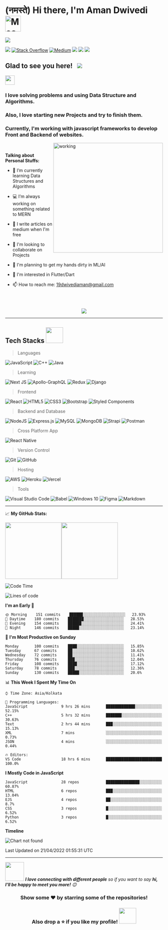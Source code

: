 <h1> (नमस्ते) Hi there, I'm Aman Dwivedi <img src="https://i.imgur.com/veZrcC7.gif" alt="Meaow" width="50" /> </h1>

<img src="https://github.com/born69confused/born69confused/blob/main/image/github%20banner1.jpg?raw=true">   

[<img src="https://img.shields.io/badge/linkedin-%230077B5.svg?&style=for-the-badge&logo=linkedin&logoColor=white" />](https://www.linkedin.com/in/Dwivediaman/)
[<img alt="Stack Overflow" src="https://img.shields.io/badge/-Stack%20overflow-FE7A16?style=for-the-badge&logo=stack-overflow&logoColor=white"/>](https://stackoverflow.com/users/13461811/confused)
[<img alt="Medium" src="https://img.shields.io/badge/Medium%20-%23000000.svg?&style=for-the-badge&logo=Medium&logoColor=white"/>](https://aman-dwivedi.medium.com/)
[<img src ="https://img.shields.io/badge/Website-AD-%231877F2.svg?&style=for-the-badge&logo=&logoColor=white%22">](https://awesome-noyce-737f26.netlify.app/)
[<img src = "https://img.shields.io/badge/instagram-%23E4405F.svg?&style=for-the-badge&logo=instagram&logoColor=white">](https://www.instagram.com/born_69_confused/?hl=de)
[<img src ="https://img.shields.io/badge/Email-Here-%23E4405F.svg?&style=for-the-badge&logo=&logoColor=white%22">](mailto:19dwivediaman@gmail.com)


## Glad to see you here! &nbsp; ![](https://komarev.com/ghpvc/?username=born69confused&color=blueviolet&style=flat)


<div>
<img src="https://media.giphy.com/media/WUlplcMpOCEmTGBtBW/giphy.gif" width="30">

### I love solving problems and using Data Structure and Algorithms. 

### Also, I love starting new Projects and try to finish them.

### Currently, I'm working with javascript frameworks to develop Front and Backend of websites.
</div>

<div>
<img align="right" alt="working" src="https://user-images.githubusercontent.com/57112545/111080199-5fa60f00-8523-11eb-85ea-5262e89445b0.jpg" width="350" height="350" />

<br>

**Talking about Personal Stuffs:**

- 🚀 I’m currently learning Data Structures and Algorithms

- 💻 I’m always working on something related to MERN

- 📝 I write articles on medium when I'm free

- 🤲 I'm looking to collaborate on Projects
  
- 🤖 I'm planning to get my hands dirty in ML/AI
  
- 📱 I'm interested in Flutter/Dart

- 📫 How to reach me: 19dwivediaman@gmail.com
</div>
<br>
<br>

<p align="center">
  <img src="https://github-profile-summary-cards.vercel.app/api/cards/profile-details?username=born69confused&theme=github_dark" />
</p>

<!-- ![](https://tokei.rs/b1/github/born69confused/LeetCode_Solutions?category=code)
![](https://tokei.rs/b1/github/born69confused/LeetCode_Solutions?category=files) -->

---

## Tech Stacks <img src="https://github.com/born69confused/born69confused/blob/main/assests/bmo.gif" height="50vw" width="55vw"/>

> Languages 
<p>
<img alt="JavaScript" src="https://img.shields.io/badge/javascript%20-%23323330.svg?&style=for-the-badge&logo=javascript&logoColor=%23F7DF1E"/>
<img alt="C++" src="https://img.shields.io/badge/c++%20-%2300599C.svg?&style=for-the-badge&logo=c%2B%2B&ogoColor=white"/>
<img alt="Java" src="https://img.shields.io/badge/java-%23ED8B00.svg?&style=for-the-badge&logo=java&logoColor=white"/>
</p>

>Learning
<p>
<img alt="Next JS" src="https://img.shields.io/badge/nextjs-%23000000.svg?style=for-the-badge&logo=next.js&logoColor=white"/>
<img alt="Apollo-GraphQL" src="https://img.shields.io/badge/-Apollo%20GraphQL-311C87?style=for-the-badge&logo=apollo-graphql"/>
<img alt="Redux" src="https://img.shields.io/badge/redux-%23593d88.svg?style=for-the-badge&logo=redux&logoColor=white"/>
<img alt="Django" src="https://img.shields.io/badge/django-%23092E20.svg?style=for-the-badge&logo=django&logoColor=white"/>
</p>

>Frontend
<p>
<img alt="React" src="https://img.shields.io/badge/react%20-%2320232a.svg?&style=for-the-badge&logo=react&logoColor=%2361DAFB"/>
<img alt="HTML5" src="https://img.shields.io/badge/html5%20-%23E34F26.svg?&style=for-the-badge&logo=html5&logoColor=white"/>
<img alt="CSS3" src="https://img.shields.io/badge/css3%20-%231572B6.svg?&style=for-the-badge&logo=css3&logoColor=white"/>
<img alt="Bootstrap" src="https://img.shields.io/badge/bootstrap%20-%23563D7C.svg?&style=for-the-badge&logo=bootstrap&logoColor=white"/>
<img alt="Styled Components" src="https://img.shields.io/badge/styled--components-DB7093?style=for-the-badge&logo=styled-components&logoColor=white"/>
</p>

>Backend and Database
<p>
<img alt="NodeJS" src="https://img.shields.io/badge/node.js%20-%2343853D.svg?&style=for-the-badge&logo=node.js&logoColor=white"/>
<img alt="Express.js" src="https://img.shields.io/badge/express.js%20-%23404d59.svg?&style=for-the-badge"/>
<img alt="MySQL" src="https://img.shields.io/badge/mysql-%2300f.svg?&style=for-the-badge&logo=mysql&logoColor=white"/>
<img alt="MongoDB" src ="https://img.shields.io/badge/MongoDB-%234ea94b.svg?&style=for-the-badge&logo=mongodb&logoColor=white"/>
<img alt="Strapi" src="https://img.shields.io/badge/strapi-%232E7EEA.svg?style=for-the-badge&logo=strapi&logoColor=white" />
<img alt="Postman" src="https://img.shields.io/badge/Postman-FF6C37?style=for-the-badge&logo=postman&logoColor=red" />
</p>

>Cross Platform App 
<p>
<img alt="React Native" src="https://img.shields.io/badge/react_native-%2320232a.svg?style=for-the-badge&logo=react&logoColor=%2361DAFB"/>
</p>

>Version Control
<p>
<img alt="Git" src="https://img.shields.io/badge/git%20-%23F05033.svg?&style=for-the-badge&logo=git&logoColor=white"/>
<img alt="GitHub" src="https://img.shields.io/badge/github%20-%23121011.svg?&style=for-the-badge&logo=github&logoColor=white"/>
</p>

>Hosting
<p>
<img alt="AWS" src="https://img.shields.io/badge/AWS%20-%23FF9900.svg?&style=for-the-badge&logo=amazon-aws&logoColor=white"/>
<img alt="Heroku" src="https://img.shields.io/badge/heroku%20-%23430098.svg?&style=for-the-badge&logo=heroku&logoColor=white"/>
<img alt="Vercel" src="https://img.shields.io/badge/vercel-%23000000.svg?style=for-the-badge&logo=vercel&logoColor=white"/>
</p>

>Tools
<p>
<img alt="Visual Studio Code" src="https://img.shields.io/badge/VisualStudioCode-0078d7.svg?&style=for-the-badge&logo=visual-studio-code&logoColor=white"/>
<img alt="Babel" src="https://img.shields.io/badge/Babel-F9DC3e?style=for-the-badge&logo=babel&logoColor=black" />
<img alt="Windows 10" src="https://img.shields.io/badge/Windows-0078D6?style=for-the-badge&logo=windows&logoColor=white" />
<img alt="Figma" src="https://img.shields.io/badge/figma-%23F24E1E.svg?&style=for-the-badge&logo=figma&logoColor=white"/>
<img alt="Markdown" src="https://img.shields.io/badge/markdown-%23000000.svg?style=for-the-badge&logo=markdown&logoColor=white"/>
</p>

---

📈 **My GitHub Stats:**


<img height="180em" src="https://github-readme-stats.vercel.app/api?username=born69confused&show_icons=true&hide_border=true&&count_private=true&include_all_commits=true" /><img height="180em" src="https://github-readme-stats.vercel.app/api/top-langs/?username=born69confused&exclude_repo=KNN-Image-Classification&show_icons=true&hide_border=true&layout=compact&langs_count=8"/>

<!-- [![GitHub Streak](https://github-readme-streak-stats.herokuapp.com?user=born69confused&hide_border=true)](https://git.io/streak-stats) -->

<!--START_SECTION:waka-->
![Code Time](http://img.shields.io/badge/Code%20Time-715%20hrs%207%20mins-blue)

![Lines of code](https://img.shields.io/badge/From%20Hello%20World%20I%27ve%20Written-223%20Thousand%20lines%20of%20code-blue)

**I'm an Early 🐤** 

```text
🌞 Morning    151 commits    ██████░░░░░░░░░░░░░░░░░░░   23.93% 
🌆 Daytime    180 commits    ███████░░░░░░░░░░░░░░░░░░   28.53% 
🌃 Evening    154 commits    ██████░░░░░░░░░░░░░░░░░░░   24.41% 
🌙 Night      146 commits    █████░░░░░░░░░░░░░░░░░░░░   23.14%

```
📅 **I'm Most Productive on Sunday** 

```text
Monday       100 commits    ████░░░░░░░░░░░░░░░░░░░░░   15.85% 
Tuesday      67 commits     ██░░░░░░░░░░░░░░░░░░░░░░░   10.62% 
Wednesday    72 commits     ██░░░░░░░░░░░░░░░░░░░░░░░   11.41% 
Thursday     76 commits     ███░░░░░░░░░░░░░░░░░░░░░░   12.04% 
Friday       108 commits    ████░░░░░░░░░░░░░░░░░░░░░   17.12% 
Saturday     78 commits     ███░░░░░░░░░░░░░░░░░░░░░░   12.36% 
Sunday       130 commits    █████░░░░░░░░░░░░░░░░░░░░   20.6%

```


📊 **This Week I Spent My Time On** 

```text
⌚︎ Time Zone: Asia/Kolkata

💬 Programming Languages: 
JavaScript               9 hrs 26 mins       █████████████░░░░░░░░░░░░   52.15% 
C++                      5 hrs 32 mins       ███████░░░░░░░░░░░░░░░░░░   30.63% 
Text                     2 hrs 44 mins       ███░░░░░░░░░░░░░░░░░░░░░░   15.13% 
XML                      7 mins              ░░░░░░░░░░░░░░░░░░░░░░░░░   0.73% 
JSON                     4 mins              ░░░░░░░░░░░░░░░░░░░░░░░░░   0.44%

🔥 Editors: 
VS Code                  18 hrs 6 mins       █████████████████████████   100.0%

```

**I Mostly Code in JavaScript** 

```text
JavaScript               28 repos            ███████████████░░░░░░░░░░   60.87% 
HTML                     6 repos             ███░░░░░░░░░░░░░░░░░░░░░░   13.04% 
EJS                      4 repos             ██░░░░░░░░░░░░░░░░░░░░░░░   8.7% 
CSS                      3 repos             █░░░░░░░░░░░░░░░░░░░░░░░░   6.52% 
Python                   3 repos             █░░░░░░░░░░░░░░░░░░░░░░░░   6.52%

```


**Timeline**

![Chart not found](https://raw.githubusercontent.com/born69confused/born69confused/main/charts/bar_graph.png) 


 Last Updated on 21/04/2022 01:55:31 UTC
<!--END_SECTION:waka-->

---

<img src="https://media.giphy.com/media/LnQjpWaON8nhr21vNW/giphy.gif" width="60"> <em><b>I love connecting with different people</b> so if you want to say <b>hi, I'll be happy to meet you more!</b> 😊</em>


<div align="center">
  
### Show some ❤️ by starring some of the repositories!
### Also drop a ⭐ if you like my profile! <img src="https://github.com/born69confused/born69confused/blob/main/assests/salt.gif" height="50vw" width="55vw"/>

</div>
